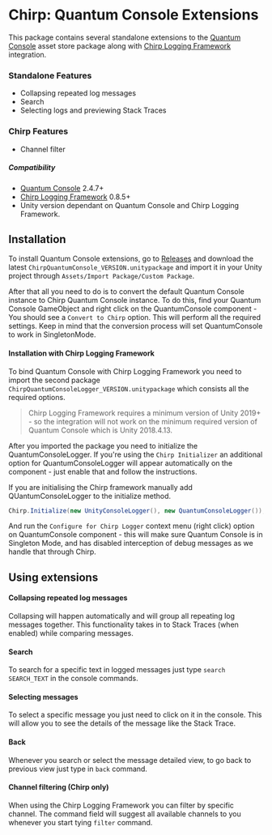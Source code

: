 # Chirp: Quantum Console Extensions
This package contains several standalone extensions to the [Quantum Console](https://assetstore.unity.com/packages/tools/utilities/quantum-console-128881) asset store package along with [Chirp Logging Framework](https://github.com/JakubSlaby/Chirp) integration.
### Standalone Features
- Collapsing repeated log messages
- Search
- Selecting logs and previewing Stack Traces

### Chirp Features
- Channel filter


##### Compatibility
- [Quantum Console](https://assetstore.unity.com/packages/tools/utilities/quantum-console-128881) 2.4.7+
- [Chirp Logging Framework](https://github.com/JakubSlaby/Chirp) 0.8.5+
- Unity version dependant on Quantum Console and Chirp Logging Framework.

## Installation
To install Quantum Console extensions, go to [Releases](/releases) and download the latest `ChirpQuantumConsole_VERSION.unitypackage` and import it in your Unity project through `Assets/Import Package/Custom Package`.

After that all you need to do is to convert the default Quantum Console instance to Chirp Quantum Console instance. To do this, find your Quantum Console GameObject and right click on the QuantumConsole component - You should see a `Convert to Chirp` option. This will perform all the required settings.
Keep in mind that the conversion process will set QuantumConsole to work in SingletonMode.

#### Installation with Chirp Logging Framework
To bind Quantum Console with Chirp Logging Framework you need to import the second package `ChirpQuantumConsoleLogger_VERSION.unitypackage` which consists all the required options.

> Chirp Logging Framework requires a minimum version of Unity 2019+ - so the integration will not work on the minimum required version of Quantum Console which is Unity 2018.4.13.

After you imported the package you need to initialize the QuantumConsoleLogger.
If you're using the `Chirp Initializer` an additional option for QuantumConsoleLogger will appear automatically on the component - just enable that and follow the instructions.

If you are initialising the Chirp framework manually add QUantumConsoleLogger to the initialize method.
```csharp
Chirp.Initialize(new UnityConsoleLogger(), new QuantumConsoleLogger());
```
And run the `Configure for Chirp Logger` context menu (right click) option on QuantumConsole component - this will make sure Quantum Console is in Singleton Mode, and has disabled interception of debug messages as we handle that through Chirp.

## Using extensions
#### Collapsing repeated log messages
Collapsing will happen automatically and will group all repeating log messages together.
This functionality takes in to Stack Traces (when enabled) while comparing messages.
#### Search
To search for a specific text in logged messages just type `search SEARCH_TEXT` in the console commands.
#### Selecting messages
To select a specific message you just need to click on it in the console.
This will allow you to see the details of the message like the Stack Trace.
#### Back
Whenever you search or select the message detailed view, to go back to previous view just type in `back` command.
#### Channel filtering (Chirp only)
When using the Chirp Logging Framework you can filter by specific channel. The command field will suggest all available channels to you whenever you start tying `filter` command.
